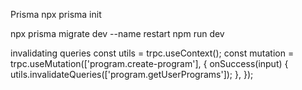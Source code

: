 Prisma
npx prisma init

npx prisma migrate dev --name
restart npm run dev

invalidating queries
const utils = trpc.useContext();
const mutation = trpc.useMutation(['program.create-program'], {
onSuccess(input) {
utils.invalidateQueries(['program.getUserPrograms']);
},
});
